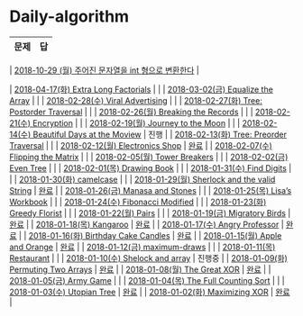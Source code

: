 # Daily-algorithm

| 문제                                       | 답                                        |
| :--------------------------------------- | ---------------------------------------- |

| [2018-10-29 (월) 주어진 문자열을 int 형으로 변환한다]() |         

| [2018-04-17(화) Extra Long Factorials](https://www.hackerrank.com/challenges/extra-long-factorials/problem) |                                          |
| [2018-03-02(금) Equalize the Array]( https://www.hackerrank.com/challenges/equality-in-a-array/problem) |                                          |
| [2018-02-28(수) Viral Advertising](https://www.hackerrank.com/challenges/strange-advertising/problem) |                                          |
| [2018-02-27(화) Tree: Postorder Traversal](https://www.hackerrank.com/challenges/tree-postorder-traversal/problem) |                                          |
| [2018-02-26(월) Breaking the Records](https://www.hackerrank.com/challenges/breaking-best-and-worst-records/problem) |                                          |
| [2018-02-21(수) Encryption](https://www.hackerrank.com/challenges/encryption/problem) |                                          |
| [2018-02-19(월) Journey to the Moon](https://www.hackerrank.com/challenges/journey-to-the-moon/problem) |                                          |
| [2018-02-14(수) Beautiful Days at the Moview](https://www.hackerrank.com/challenges/beautiful-days-at-the-movies/problem) | 진행                                       |
| [2018-02-13(화) Tree: Preorder Traversal](https://www.hackerrank.com/challenges/tree-preorder-traversal/problem) |                                          |
| [2018-02-12(월) Electronics Shop](https://www.hackerrank.com/challenges/electronics-shop/problem) | [완료](https://github.com/gyoungeunbae/Daily-algorithm/blob/master/Answer/ElectronicsShop.java) |
| [2018-02-07(수) Flipping the Matrix](https://www.hackerrank.com/challenges/flipping-the-matrix/problem) |                                          |
| [2018-02-05(월) Tower Breakers](https://www.hackerrank.com/challenges/tower-breakers-1/problem) |                                          |
| [2018-02-02(금) Even Tree](https://www.hackerrank.com/challenges/even-tree/problem) |                                          |
| [2018-02-01(목) Drawing Book](https://www.hackerrank.com/challenges/drawing-book/problem) |                                          |
| [2018-01-31(수) Find Digits](https://www.hackerrank.com/challenges/find-digits/problem) |                                          |
| [2018-01-30(화) camelcase](https://www.hackerrank.com/challenges/camelcase/problem) |                                          |
| [2018-01-29(월) Sherlock and the valid String](https://www.hackerrank.com/challenges/sherlock-and-valid-string/problem) | [완료](https://github.com/gyoungeunbae/Daily-algorithm/blob/master/Answer/SherlockandtheValidString.java) |
| [2018-01-26(금) Manasa and Stones](https://www.hackerrank.com/challenges/manasa-and-stones/problem) |                                          |
| [2018-01-25(목) Lisa’s Workbook](https://www.hackerrank.com/challenges/lisa-workbook/problem) |                                          |
| [2018-01-24(수) Fibonacci Modified](https://www.hackerrank.com/challenges/fibonacci-modified/problem) |                                          |
| [2018-01-23(화) Greedy Florist](https://www.hackerrank.com/challenges/greedy-florist/problem) |                                          |
| [2018-01-22(월) Pairs](https://www.hackerrank.com/challenges/pairs/problem) |                                          |
| [2018-01-19(금) Migratory Birds](https://www.hackerrank.com/challenges/migratory-birds/problem) | [완료](https://github.com/gyoungeunbae/Daily-algorithm/blob/master/Answer/MigotoryBirds.java) |
| [2018-01-18(목) Kangaroo](https://www.hackerrank.com/challenges/kangaroo/problem) | [완료](https://github.com/gyoungeunbae/Daily-algorithm/blob/master/Answer/Kangaroo.java) |
| [2018-01-17(수) Angry Professor](https://www.hackerrank.com/challenges/angry-professor/problem) | [완료](https://github.com/gyoungeunbae/Daily-algorithm/blob/master/Answer/AngryProfessor.java) |
| [2018-01-16(화) Birthday Cake Candles](https://www.hackerrank.com/challenges/birthday-cake-candles/problem) | [완료](https://github.com/gyoungeunbae/Daily-algorithm/blob/master/Answer/BirthdayCakeCandle.java) |
| [2018-01-15(월) Apple and Orange](https://www.hackerrank.com/challenges/apple-and-orange/problem) | [완료](https://github.com/gyoungeunbae/Daily-algorithm/blob/master/Answer/AppleAndOrange.java) |
| [2018-01-12(금) maximum-draws](https://www.hackerrank.com/challenges/maximum-draws/problem) |                                          |
| [2018-01-11(목) Restaurant](https://www.hackerrank.com/challenges/restaurant/problem) |                                          |
| [2018-01-10(수) Shelock and array](https://www.hackerrank.com/challenges/sherlock-and-array/forum) | 진행중                                      |
| [2018-01-09(화) Permuting Two Arrays](https://www.hackerrank.com/challenges/two-arrays/problem) | [완료](https://github.com/gyoungeunbae/Daily-algorithm/blob/master/Answer/PermutingTwoArrays.java) |
| [2018-01-08(월) The Great XOR](https://www.hackerrank.com/challenges/the-great-xor/problem) | [완료](https://github.com/gyoungeunbae/Daily-algorithm/blob/master/Answer/TheGreatXOR.java) |
| [2018-01-05(금) Army Game](https://www.hackerrank.com/challenges/game-with-cells/problem) |                                          |
| [2018-01-04(목) The Full Counting Sort](https://www.hackerrank.com/challenges/countingsort4/problem) |                                          |
| [2018-01-03(수) Utopian Tree](https://www.hackerrank.com/challenges/utopian-tree/problem) | [완료](https://github.com/gyoungeunbae/Daily-algorithm/blob/master/Answer/UtopianTree.java) |
| [2018-01-02(화) Maximizing XOR](https://www.hackerrank.com/challenges/maximizing-xor/problem) | [완료](https://github.com/gyoungeunbae/Daily-algorithm/blob/master/Answer/Maximizing-Xor.java) |

